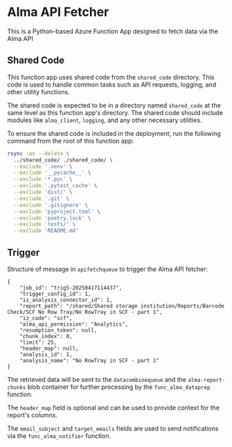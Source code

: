 # Alma API Fetcher

This is a Python-based Azure Function App designed to fetch data via the Alma API

## Shared Code

This function app uses shared code from the `shared_code` directory. This code is used to handle common tasks such as API requests, logging, and other utility functions.

The shared code is expected to be in a directory named `shared_code` at the same level as this function app's directory. The shared code should include modules like `alma_client`, `logging`, and any other necessary utilities.

To ensure the shared code is included in the deployment, run the following command from the root of this function app:

```bash
rsync -av --delete \
  ../shared_code/ ./shared_code/ \
  --exclude '.venv' \
  --exclude '__pycache__' \
  --exclude '*.pyc' \
  --exclude '.pytest_cache' \
  --exclude 'dist/' \
  --exclude '.git' \
  --exclude '.gitignore' \
  --exclude 'pyproject.toml' \
  --exclude 'poetry.lock' \
  --exclude 'tests/' \
  --exclude 'README.md'
```

## Trigger

Structure of message in `apifetchqueue` to trigger the Alma API fetcher:

```json5
{
    "job_id": "trig5-20250417114437",
    "trigger_config_id": 1,
    "iz_analysis_connector_id": 1,
    "report_path": "/shared/Shared storage institution/Reports/Barcode Check/SCF No Row Tray/No RowTray in SCF - part 1",
    "iz_code": "scf",
    "alma_api_permission": "Analytics",
    "resumption_token": null,
    "chunk_index": 0,
    "limit": 25,
    "header_map": null,
    "analysis_id": 1,
    "analysis_name": "No RowTray in SCF - part 1"
}
```

The retrieved data will be sent to the `datacombinequeue` and the `alma-report-chunks` blob container for further processing by the `func_alma_dataprep` function.

The `header_map` field is optional and can be used to provide context for the report's columns.

The `email_subject` and `target_emails` fields are used to send notifications via the `func_alma_notifier` function.